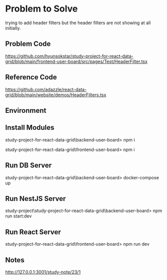 # Problem to Solve

trying to add header filters but the header filters are not showing at all initially.

## Problem Code

https://github.com/hyunsokstar/study-project-for-react-data-grid/blob/main/frontend-user-board/src/pages/Test/HeaderFilter.tsx

### 

## Reference Code   

https://github.com/adazzle/react-data-grid/blob/main/website/demos/HeaderFilters.tsx

###

## Environment  

###

## Install Modules

study-project-for-react-data-grid\backend-user-board> npm i  

study-project-for-react-data-grid\frontend-user-board> npm i

###

## Run DB Server  

study-project-for-react-data-grid\backend-user-board> docker-compose up

###

## Run NestJS Server

study-project\study-project-for-react-data-grid\backend-user-board> npm run start:dev

###

## Run React Server

study-project-for-react-data-grid\frontend-user-board> npm run dev  

###

## Notes  

http://127.0.0.1:3001/study-note/23/1
